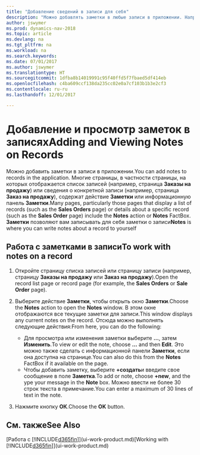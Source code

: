 ```yaml
---
title: "Добавление сведений в записи для себя"
description: "Можно добавлять заметки в любые записи в приложении. Например, при наличии дополнительных сведений о заказе на продажу, которые не соответствуют ни одному из полей в заказе на продажу, эти сведения можно изложить в заметке."
author: jswymer
ms.prod: dynamics-nav-2018
ms.topic: article
ms.devlang: na
ms.tgt_pltfrm: na
ms.workload: na
ms.search.keywords: 
ms.date: 07/01/2017
ms.author: jswymer
ms.translationtype: HT
ms.sourcegitcommit: 1dfba8b14019991c95f40ffd5f7fbaed5df414eb
ms.openlocfilehash: c4ba609ccf138da235cc02e0a7cf103b1b3e2cf3
ms.contentlocale: ru-ru
ms.lasthandoff: 12/01/2017

---
```

# <a name="adding-and-viewing-notes-on-records"></a><span data-ttu-id="618ea-104">Добавление и просмотр заметок в записях</span><span class="sxs-lookup"><span data-stu-id="618ea-104">Adding and Viewing Notes on Records</span></span>
 <span data-ttu-id="618ea-105">Можно <!--OnPrem and your colleagues -->добавить заметки в записи в приложении.</span><span class="sxs-lookup"><span data-stu-id="618ea-105">You <!--OnPrem and your colleagues -->can add notes to records in the application.</span></span> <span data-ttu-id="618ea-106">Многие страницы, в частности страницы, на которых отображается список записей (например, страница **Заказы на продажу**) или сведения о конкретной записи (например, страница **Заказ на продажу**), содержат действие **Заметки** или информационную панель **Заметки**.</span><span class="sxs-lookup"><span data-stu-id="618ea-106">Many pages, particularly those pages that display a list of records (such as the **Sales Orders** page) or details about a specific record (such as the **Sales Order** page) include the **Notes** action or **Notes** FactBox.</span></span> <span data-ttu-id="618ea-107">**Заметки** позволяют вам записывать для себя заметки о записи<!--OnPrem or others, and where you can view notes to you from others. For example, a note could be a general comment or processing instruction to your colleague, who can then respond to your note using their own **Notes**. Or, your colleague can add a note that gives you extra information about a sales order that is not covered by the information on the sales order. These notes and correspondences will follow the record as it is processed in the company.--></span><span class="sxs-lookup"><span data-stu-id="618ea-107">**Notes** is where you can write notes about a record to yourself<!--OnPrem or others, and where you can view notes to you from others. For example, a note could be a general comment or processing instruction to your colleague, who can then respond to your note using their own **Notes**. Or, your colleague can add a note that gives you extra information about a sales order that is not covered by the information on the sales order. These notes and correspondences will follow the record as it is processed in the company.--></span></span>

<!--OnPrem
> [!NOTE]  
>  You can only select one recipient of the note.-->  
  
## <a name="to-work-with-notes-on-a-record"></a><span data-ttu-id="618ea-108">Работа с заметками в записи</span><span class="sxs-lookup"><span data-stu-id="618ea-108">To work with notes on a record</span></span> 
  
1.  <span data-ttu-id="618ea-109">Откройте страницу списка записей или страницу записи (например, страницу **Заказы на продажу** или **Заказ на продажу**).</span><span class="sxs-lookup"><span data-stu-id="618ea-109">Open the record list page or record page (for example, the **Sales Orders** or **Sale Order** page).</span></span>  
  
    <!-- If **Notes** is not visible on the page, then you can customize the page to display the Notes FactBox. -->
  
2.  <span data-ttu-id="618ea-110">Выберите действие **Заметки**, чтобы открыть окно **Заметки**.</span><span class="sxs-lookup"><span data-stu-id="618ea-110">Choose the **Notes** action to open the **Notes** window.</span></span> <span data-ttu-id="618ea-111">В этом окне отображаются все текущие заметки для записи.</span><span class="sxs-lookup"><span data-stu-id="618ea-111">This window displays any current notes on the record.</span></span> <span data-ttu-id="618ea-112">Отсюда можно выполнять следующие действия:</span><span class="sxs-lookup"><span data-stu-id="618ea-112">From here, you can do the following:</span></span>

    -   <span data-ttu-id="618ea-113">Для просмотра или изменения заметки выберите **...**, затем **Изменить**.</span><span class="sxs-lookup"><span data-stu-id="618ea-113">To view or edit the note, choose **...** and then **Edit**.</span></span> <span data-ttu-id="618ea-114">Это можно также сделать с информационной панели **Заметки**, если она доступна на странице.</span><span class="sxs-lookup"><span data-stu-id="618ea-114">You can also do this from the **Notes** FactBox if it available on the page.</span></span>
    -   <span data-ttu-id="618ea-115">Чтобы добавить заметку, выберите **+создать**и введите свое сообщение в поле **Заметка**.</span><span class="sxs-lookup"><span data-stu-id="618ea-115">To add or note, choose **+new**, and the ype your message in the **Note** box.</span></span> <span data-ttu-id="618ea-116">Можно ввести не более 30 строк текста в примечание.</span><span class="sxs-lookup"><span data-stu-id="618ea-116">You can enter a maximum of 30 lines of text in the note.</span></span> 
  
<!-- 5.  In the **To** field, enter a user ID (your own or someone else’s) to indicate who the note is for.  
  
6.  Select the **Notify** field if you want to send a notification to the user in the **To** field. 
  
     If **Notify** is selected, the note will be sent as a notification to the user's **My Notifications** on the Role Center.  -->
  
3.  <span data-ttu-id="618ea-117">Нажмите кнопку **ОК**.</span><span class="sxs-lookup"><span data-stu-id="618ea-117">Choose the **OK** button.</span></span>  

## <a name="see-also"></a><span data-ttu-id="618ea-118">См. также</span><span class="sxs-lookup"><span data-stu-id="618ea-118">See Also</span></span>
<span data-ttu-id="618ea-119">[Работа с [!INCLUDE[d365fin](includes/d365fin_md.md)]](ui-work-product.md)</span><span class="sxs-lookup"><span data-stu-id="618ea-119">[Working with [!INCLUDE[d365fin](includes/d365fin_md.md)]](ui-work-product.md)</span></span>  

